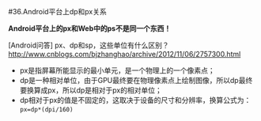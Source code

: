 #36.Android平台上dp和px关系

**Android平台上的px和Web中的ps不是同一个东西！**

[Android问答] px、dp和sp，这些单位有什么区别？ http://www.cnblogs.com/bjzhanghao/archive/2012/11/06/2757300.html

  * px是指屏幕所能显示的最小单元，是一个物理上的一个像素点；
  * dp是一种相对单位，由于GPU最终要在物理像素点上绘制图像，所以dp最终要换算成px，所以dp是相对于px的相对单位；
  * dp相对于px的值是不固定的，这取决于设备的尺寸和分辨率，换算公式为：`px=dp*(dpi/160)`

